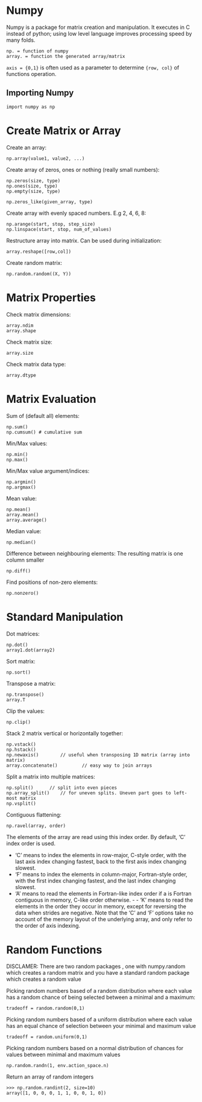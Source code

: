 # Numpy
Numpy is a package for matrix creation and manipulation. It executes in C instead of python; using low level language improves processing speed by many folds. 
```
np. = function of numpy
array. = function the generated array/matrix 
```

`axis = {0,1}` is often used as a parameter to determine `{row, col}` of functions operation.

## Importing Numpy
```
import numpy as np
```
# Create Matrix or Array
Create an array:
```
np.array(value1, value2, ...) 
```
Create array of zeros, ones or nothing (really small numbers):
```
np.zeros(size, type)
np.ones(size, type)
np.empty(size, type)

np.zeros_like(given_array, type)
```

Create array with evenly spaced numbers. E.g 2, 4, 6, 8:
```
np.arange(start, stop, step_size)
np.linspace(start, stop, num_of_values)
```

Restructure array into matrix. Can be used during initialization:
```
array.reshape([row,col])
```

Create random matrix:
```
np.random.random((X, Y)) 
```
# Matrix Properties
Check matrix dimensions:
```
array.ndim
array.shape
```

Check matrix size:
```
array.size
```
Check matrix data type:
```
array.dtype
```

# Matrix Evaluation
Sum of (default all) elements:
```
np.sum()
np.cumsum() # cumulative sum
```

Min/Max values:
```
np.min()
np.max()
```

Min/Max value argument/indices:
```
np.argmin()
np.argmax()
```

Mean value:
```
np.mean()
array.mean()
array.average()
```

Median value:
```
np.median()
```

Difference between neighbouring elements:
The resulting matrix is one column smaller
```
np.diff()
```

Find positions of non-zero elements:
```
np.nonzero()
```

# Standard Manipulation
Dot matrices:
```
np.dot()
array1.dot(array2)
```

Sort matrix:
```
np.sort()
```

Transpose a matrix:
```
np.transpose()
array.T
```

Clip the values:
```
np.clip()
```

Stack 2 matrix vertical or horizontally together:
```
np.vstack()
np.hstack()
np.newaxis()		// useful when transposing 1D matrix (array into matrix)
array.concatenate() 		// easy way to join arrays
```
Split a matrix into multiple matrices:
```
np.split()		// split into even pieces
np.array_split()	// for uneven splits. Uneven part goes to left-most matrix
np.vsplit()
```

Contiguous flattening:
```
np.ravel(array, order)
```
The elements of the array are read using this index order. By default, ‘C’ index order is used.
- ‘C’ means to index the elements in row-major, C-style order, with the last axis index changing fastest, back to the first axis index changing slowest. 
- ‘F’ means to index the elements in column-major, Fortran-style order, with the first index changing fastest, and the last index changing slowest. 
- ‘A’ means to read the elements in Fortran-like index order if a is Fortran contiguous in memory, C-like order otherwise. - - ‘K’ means to read the elements in the order they occur in memory, except for reversing the data when strides are negative. 
Note that the ‘C’ and ‘F’ options take no account of the memory layout of the underlying array, and only refer to the order of axis indexing. 


# Random Functions
DISCLAMER: There are two random packages , one with numpy.random which creates a random matrix and you have a standard random package which creates a random value

Picking random numbers based of a random distribution where each value has a random chance of being selected between a minimal and a maximum: 
```
tradeoff = random.random(0,1)
```
Picking random numbers based of a uniform distribution where each value has an equal chance of selection between your minimal and maximum value
```
tradeoff = random.uniform(0,1)
```

Picking random numbers based on a normal distribution of chances for values between minimal and maximum values
```
np.random.randn(1, env.action_space.n)
```
Return an array of random integers
```
>>> np.random.randint(2, size=10)
array([1, 0, 0, 0, 1, 1, 0, 0, 1, 0])
```

